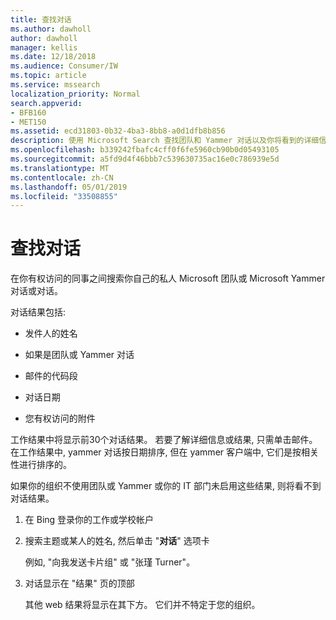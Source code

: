 ```yaml
---
title: 查找对话
ms.author: dawholl
author: dawholl
manager: kellis
ms.date: 12/18/2018
ms.audience: Consumer/IW
ms.topic: article
ms.service: mssearch
localization_priority: Normal
search.appverid:
- BFB160
- MET150
ms.assetid: ecd31803-0b32-4ba3-8bb8-a0d1dfb8b856
description: 使用 Microsoft Search 查找团队和 Yammer 对话以及你将看到的详细信息
ms.openlocfilehash: b339242fbafc4cff0f6fe5960cb90b0d05493105
ms.sourcegitcommit: a5fd9d4f46bbb7c539630735ac16e0c786939e5d
ms.translationtype: MT
ms.contentlocale: zh-CN
ms.lasthandoff: 05/01/2019
ms.locfileid: "33508855"
---
```

# <a name="find-conversations"></a>查找对话

在你有权访问的同事之间搜索你自己的私人 Microsoft 团队或 Microsoft Yammer 对话或对话。
  
对话结果包括:
  
- 发件人的姓名
    
- 如果是团队或 Yammer 对话
    
- 邮件的代码段
    
- 对话日期
    
- 您有权访问的附件
    
工作结果中将显示前30个对话结果。 若要了解详细信息或结果, 只需单击邮件。 在工作结果中, yammer 对话按日期排序, 但在 yammer 客户端中, 它们是按相关性进行排序的。
  
如果你的组织不使用团队或 Yammer 或你的 IT 部门未启用这些结果, 则将看不到对话结果。
  
1. 在 Bing 登录你的工作或学校帐户
    
2. 搜索主题或某人的姓名, 然后单击 "**对话**" 选项卡 
    
    例如, "向我发送卡片组" 或 "张瑾 Turner"。
    
3. 对话显示在 "结果" 页的顶部
    
    其他 web 结果将显示在其下方。 它们并不特定于您的组织。
    


